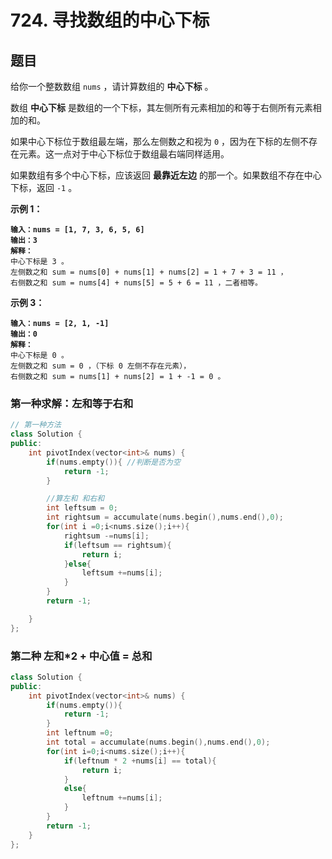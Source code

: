 # 724. 寻找数组的中心下标

## 题目

给你一个整数数组 `nums` ，请计算数组的 **中心下标** 。

数组 **中心下标** 是数组的一个下标，其左侧所有元素相加的和等于右侧所有元素相加的和。

如果中心下标位于数组最左端，那么左侧数之和视为 `0` ，因为在下标的左侧不存在元素。这一点对于中心下标位于数组最右端同样适用。

如果数组有多个中心下标，应该返回 **最靠近左边** 的那一个。如果数组不存在中心下标，返回 `-1` 。

**示例 1：**

<pre><code><strong>输入：nums = [1, 7, 3, 6, 5, 6]
</strong><strong>输出：3
</strong><strong>解释：
</strong>中心下标是 3 。
左侧数之和 sum = nums[0] + nums[1] + nums[2] = 1 + 7 + 3 = 11 ，
右侧数之和 sum = nums[4] + nums[5] = 5 + 6 = 11 ，二者相等。
</code></pre>

**示例 3：**

<pre><code><strong>输入：nums = [2, 1, -1]
</strong><strong>输出：0
</strong><strong>解释：
</strong>中心下标是 0 。
左侧数之和 sum = 0 ，（下标 0 左侧不存在元素），
右侧数之和 sum = nums[1] + nums[2] = 1 + -1 = 0 。
</code></pre>

### 第一种求解：左和等于右和

```cpp
// 第一种方法
class Solution {
public:
    int pivotIndex(vector<int>& nums) {
        if(nums.empty()){ //判断是否为空
            return -1;
        }

        //算左和 和右和
        int leftsum = 0;
        int rightsum = accumulate(nums.begin(),nums.end(),0);
        for(int i =0;i<nums.size();i++){
            rightsum -=nums[i];
            if(leftsum == rightsum){
                return i;
            }else{
                leftsum +=nums[i];
            }
        }
        return -1;

    }
};
```

### 第二种 左和\*2 + 中心值 = 总和

```cpp
class Solution {
public:
    int pivotIndex(vector<int>& nums) {
        if(nums.empty()){
            return -1;
        }
        int leftnum =0;
        int total = accumulate(nums.begin(),nums.end(),0);
        for(int i=0;i<nums.size();i++){
            if(leftnum * 2 +nums[i] == total){
                return i;
            }
            else{
                leftnum +=nums[i];
            }
        }
        return -1;
    }
};
```
